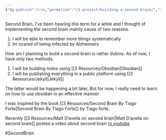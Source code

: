```yaml
---
{"dg-publish":true,"permalink":"/1-project/building-a-second-brain/","tags":["gardenEntry"],"noteIcon":""}
---
```


Second Brain, I've been hearing this term for a while and I thought of implementing the second brain mainly cause of two reasons.
1. I will be able to remember more things systematically
2. Im scared of being infected by Alzheimers

How am I planning to build a second brain is rather dubios. As of now, I have only two methods.
1. I will be building notes using [[3 Resources/Obsidian\|Obsidian]]
2. I will be publishing everything in a public platform using [[3 Resources/Jekyll\|Jekyll]]

The latter would be happening a bit later, But for now, I really need to learn on how to use obsidian in an effective manner

I was inspired by the book [[3 Resources/Second Brain By Tiago Forte\|Second Brain By Tiago Forte]] by Tiago forte.

Recently [[3 Resources/Matt D’avella on second brain\|Matt D’avella on second brain]] posted a video about second brain [in youtube](https://www.youtube.com/watch?v=0_44XEVOwek&pp=ygUzaSBsZWFybmVkIGEgcHJvZHVjdGl2aXR5IHN5c3RlbSBmb3Igb3JnYW5pemluZyBsaWZl)

#SecondBrain
